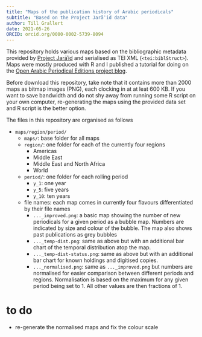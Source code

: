 ```yaml
---
title: "Maps of the publication history of Arabic periodicals"
subtitle: "Based on the Project Jarāʾid data"
author: Till Grallert
date: 2021-05-26
ORCID: orcid.org/0000-0002-5739-8094
---
```


This repository holds various maps based on the bibliographic metadata provided by [Project Jarāʾid](https://github.com/projectjaraid/jaraid_source) and serialised as TEI XML (`<tei:biblStruct>`). Maps were mostly produced with R and I published a tutorial for doing on the [Open Arabic Periodical Editions project blog](https://openarabicpe.github.io/2021-04-29-mapping-with-r/).

Before download this repository, take note that it contains more than 2000 maps as bitmap images (PNG), each clocking in at at leat 600 KB. If you want to save bandwidth and do not shy away from running some R script on your own computer, re-generating the maps using the provided data set and R script is the better option.

The files in this repository are organised as follows

- `maps/region/period/`
    + `maps/`: base folder for all maps
    + `region/`: one folder for each of the currently four regions
        * Americas
        * Middle East
        * Middle East and North Africa
        * World
    * `period/`: one folder for each rolling period
        - `y_1`: one year
        - `y_5`: five years
        - `y_10`: ten years
    - file names: each map comes in currently four flavours differentiated by their file names
        + `..._improved.png`: a basic map showing the number of new periodicals for a given period as a bubble map. Numbers are indicated by size and colour of the bubble. The map also shows past publications as grey bubbles
        + `..._temp-dist.png`: same as above but with an additional bar chart of the temporal distribution atop the map.
        + `..._temp-dist-status.png`: same as above but with an additional bar chart for known holdings and digitised copies.
        + `..._normalised.png`: same as `..._improved.png` but numbers are normalised for easier comparison between different periods and regions. Normalisation is based on the maximum for any given period being set to 1. All other values are then fractions of 1.

# to do

- re-generate the normalised maps and fix the colour scale
